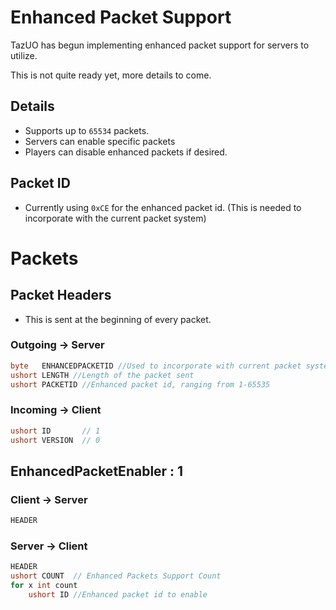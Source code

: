 # Enhanced Packet Support
TazUO has begun implementing enhanced packet support for servers to utilize.

This is not quite ready yet, more details to come.

## Details
- Supports up to `65534` packets.
- Servers can enable specific packets
- Players can disable enhanced packets if desired.

## Packet ID
- Currently using `0xCE` for the enhanced packet id. (This is needed to incorporate with the current packet system)

# Packets
## Packet Headers
- This is sent at the beginning of every packet.
### Outgoing -> Server
```cs
byte   ENHANCEDPACKETID //Used to incorporate with current packet system, this is the same on all enhanced packets.
ushort LENGTH //Length of the packet sent
ushort PACKETID //Enhanced packet id, ranging from 1-65535
```
### Incoming -> Client
```cs
ushort ID       // 1
ushort VERSION  // 0
```

## EnhancedPacketEnabler : 1
### Client -> Server
```cs
HEADER
```

### Server -> Client
```cs
HEADER
ushort COUNT  // Enhanced Packets Support Count
for x int count
    ushort ID //Enhanced packet id to enable
```